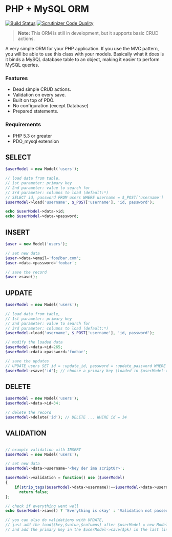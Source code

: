 PHP + MySQL ORM
=====================
[![Build Status](https://scrutinizer-ci.com/g/KuntaProject/ORMLight/badges/build.png?b=master)](https://scrutinizer-ci.com/g/KuntaProject/ORMLight/build-status/master) [![Scrutinizer Code Quality](https://scrutinizer-ci.com/g/KuntaProject/ORMLight/badges/quality-score.png?b=master)](https://scrutinizer-ci.com/g/KuntaProject/ORMLight/?branch=master)
> **Note:** This ORM is still in development, but it supports basic CRUD actions.

A very simple ORM for your PHP application. If you use the MVC pattern, you will be able to use this class with your models. Basically what it does is it binds a MySQL database table to an object, making it easier to perform MySQL queries.

### Features ###

* Dead simple CRUD actions.
* Validation on every save.
* Built on top of PDO.
* No configuration (except Database)
* Prepared statements.

### Requirements ###

* PHP 5.3 or greater
* PDO_mysql extension

SELECT
-------------------

```php
$userModel = new Model('users');

// load data from table,
// 1st parameter: primary key
// 2nd parameter: value to search for
// 3rd parameter: columns to load (default:*)
// SELECT id, password FROM users WHERE username = $_POST['username']
$userModel->load('username', $_POST['username'], 'id, password'); 

echo $userModel->data->id;
echo $userModel->data->password;
```

INSERT
-------------------

```php
$user = new Model('users');

// set new data
$user->data->email='foo@bar.com';
$user->data->password='foobar';

// save the record
$user->save();
```

UPDATE
-------------------

```php
$userModel = new Model('users');

// load data from table,
// 1st parameter: primary key
// 2nd parameter: value to search for
// 3rd parameter: columns to load (default:*)
$userModel->load('username', $_POST['username'], 'id, password'); 

// modify the loaded data
$userModel->data->id=265;
$userModel->data->password='foobar';

// save the updates
// UPDATE users SET id = :update_id, password = :update_password WHERE id = 265
$userModel->save('id'); // choose a primary key (loaded in $userModel->load, 3rd parameter)
```

DELETE
-------------------

```php
$userModel = new Model('users');
$userModel->data->id=34;

// delete the record
$userModel->delete('id'); // DELETE ... WHERE id = 34
```

VALIDATION
-------------------

```php

// example validation with INSERT
$userModel = new Model('users');

// set new data
$userModel->data->username='<hey der ima script0r>';

$userModel->validation = function() use ($userModel) 
{
	if(strip_tags($userModel->data->username)!==$userModel->data->username)
	  return false;
};

// check if everything went well
echo $userModel->save() ? 'Everything is okay' : 'Validation not passed';

// you can also do validations with UPDATE, 
// just add the load($key,$value,$columns) after $userModel = new Model('users')
// and add the primary key in the $userModel->save($pk) in the last line
```
